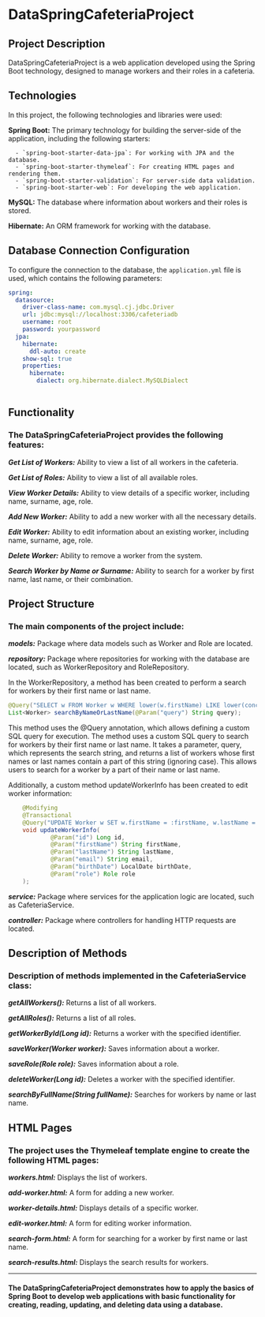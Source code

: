 # DataSpringCafeteriaProject

## Project Description
DataSpringCafeteriaProject is a web application developed using the Spring Boot technology, designed to manage workers and their roles in a cafeteria.

## Technologies
In this project, the following technologies and libraries were used:

**Spring Boot:** The primary technology for building the server-side of the application, including the following starters:

      - `spring-boot-starter-data-jpa`: For working with JPA and the database.
      - `spring-boot-starter-thymeleaf`: For creating HTML pages and rendering them.
      - `spring-boot-starter-validation`: For server-side data validation.
      - `spring-boot-starter-web`: For developing the web application.

**MySQL:** The database where information about workers and their roles is stored.

**Hibernate:** An ORM framework for working with the database.

## Database Connection Configuration
To configure the connection to the database, the `application.yml` file is used, which contains the following parameters:

```yaml
spring:
  datasource:
    driver-class-name: com.mysql.cj.jdbc.Driver
    url: jdbc:mysql://localhost:3306/cafeteriadb
    username: root
    password: yourpassword
  jpa:
    hibernate:
      ddl-auto: create
    show-sql: true
    properties:
      hibernate:
        dialect: org.hibernate.dialect.MySQLDialect
        
```

## Functionality
### The DataSpringCafeteriaProject provides the following features:
***Get List of Workers:*** Ability to view a list of all workers in the cafeteria.

***Get List of Roles:*** Ability to view a list of all available roles.

***View Worker Details:*** Ability to view details of a specific worker, including name, surname, age, role.

***Add New Worker:*** Ability to add a new worker with all the necessary details.

***Edit Worker:*** Ability to edit information about an existing worker, including name, surname, age, role.

***Delete Worker:*** Ability to remove a worker from the system.

***Search Worker by Name or Surname:*** Ability to search for a worker by first name, last name, or their combination.

## Project Structure
### The main components of the project include:
***models:*** Package where data models such as Worker and Role are located.

***repository:*** Package where repositories for working with the database are located, such as WorkerRepository and RoleRepository.

In the WorkerRepository, a method has been created to perform a search for workers by their first name or last name.

```java
@Query("SELECT w FROM Worker w WHERE lower(w.firstName) LIKE lower(concat('%', :query, '%')) OR lower(w.lastName) LIKE lower(concat('%', :query, '%'))")
List<Worker> searchByNameOrLastName(@Param("query") String query);

```

This method uses the @Query annotation, which allows defining a custom SQL query for execution. The method uses a custom SQL query to search for workers by their first name or last name. 
It takes a parameter, query, which represents the search string, and returns a list of workers whose first names or last names contain a part of this string (ignoring case). This allows users to search for a worker by a part of their name or last name.

Additionally, a custom method updateWorkerInfo has been created to edit worker information:

```java
    @Modifying
    @Transactional
    @Query("UPDATE Worker w SET w.firstName = :firstName, w.lastName = :lastName, w.email = :email, w.birthDate = :birthDate, w.role = :role WHERE w.id = :id")
    void updateWorkerInfo(
            @Param("id") Long id,
            @Param("firstName") String firstName,
            @Param("lastName") String lastName,
            @Param("email") String email,
            @Param("birthDate") LocalDate birthDate,
            @Param("role") Role role
    );

```

***service:*** Package where services for the application logic are located, such as CafeteriaService.

***controller:*** Package where controllers for handling HTTP requests are located.

## Description of Methods
### Description of methods implemented in the CafeteriaService class:
***getAllWorkers():*** Returns a list of all workers.

***getAllRoles():*** Returns a list of all roles.

***getWorkerById(Long id):*** Returns a worker with the specified identifier.

***saveWorker(Worker worker):*** Saves information about a worker.

***saveRole(Role role):*** Saves information about a role.

***deleteWorker(Long id):*** Deletes a worker with the specified identifier.

***searchByFullName(String fullName):*** Searches for workers by name or last name.

## HTML Pages
### The project uses the Thymeleaf template engine to create the following HTML pages:
***workers.html:*** Displays the list of workers.

***add-worker.html:*** A form for adding a new worker.

***worker-details.html:*** Displays details of a specific worker.

***edit-worker.html:*** A form for editing worker information.

***search-form.html:*** A form for searching for a worker by first name or last name.

***search-results.html:*** Displays the search results for workers.

---

#### The DataSpringCafeteriaProject demonstrates how to apply the basics of Spring Boot to develop web applications with basic functionality for creating, reading, updating, and deleting data using a database.